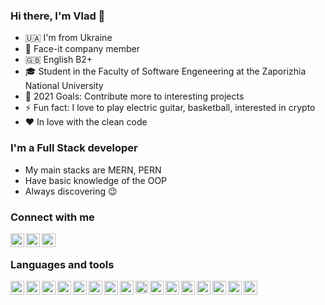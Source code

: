 ### Hi there, I'm Vlad 👋

- 🇺🇦 I'm from Ukraine
- 🏅 Face-it company member
- 🇬🇧 English B2+
- 🎓 Student in the Faculty of Software Engeneering at the Zaporizhia National University
- 🥅 2021 Goals: Contribute more to interesting projects
- ⚡ Fun fact: I love to play electric guitar, basketball, interested in crypto
- ❤️ In love with the clean code

### I'm a Full Stack developer
- My main stacks are MERN, PERN
- Have basic knowledge of the OOP
- Always discovering 😉

### Connect with me
<a href="https://t.me/whatislov6"><img align="left" alt="Vladyslav0060 | Telegram" width="22px" src="https://upload.wikimedia.org/wikipedia/commons/thumb/8/82/Telegram_logo.svg/1024px-Telegram_logo.svg.png" /></a>
<a href="https://www.upwork.com/freelancers/~010a7bf11842c97863"><img align="left" alt="Vladyslav0060 | UpWork" width="22px" src="https://www.svgrepo.com/show/331630/upwork.svg" /></a>
<a href="https://www.instagram.com/whatislov66/"><img align="left" alt="Vladyslav0060 | Instagram" width="22px" src="https://upload.wikimedia.org/wikipedia/commons/thumb/e/e7/Instagram_logo_2016.svg/2048px-Instagram_logo_2016.svg.png" /></a>
<br/>
### Languages and tools
<img align="left" alt="VSC" width="22px" src="https://www.vectorlogo.zone/logos/visualstudio_code/visualstudio_code-icon.svg" />
<img align="left" alt="HTML" width="22px" src="https://www.vectorlogo.zone/logos/w3_html5/w3_html5-icon.svg" />
<img align="left" alt="CSS" width="22px" src="https://www.vectorlogo.zone/logos/w3_css/w3_css-icon.svg" />
<img align="left" alt="JS" width="22px" src="https://upload.wikimedia.org/wikipedia/commons/thumb/9/99/Unofficial_JavaScript_logo_2.svg/1200px-Unofficial_JavaScript_logo_2.svg.png" />
<img align="left" alt="Bootstrap" width="22px" src="https://www.vectorlogo.zone/logos/getbootstrap/getbootstrap-icon.svg" />
<img align="left" alt="React" width="22px" src="https://www.vectorlogo.zone/logos/reactjs/reactjs-icon.svg" />
<img align="left" alt="Vue" width="22px" src="https://www.vectorlogo.zone/logos/vuejs/vuejs-icon.svg" />
<img align="left" alt="NodeJS" width="22px" src="https://www.vectorlogo.zone/logos/nodejs/nodejs-icon.svg" />
<img align="left" alt="Sql" width="20px" src="https://www.freeiconspng.com/thumbs/sql-server-icon-png/sql-server-icon-png-29.png" />
<img align="left" alt="Mongo" width="22px" src="https://www.vectorlogo.zone/logos/mongodb/mongodb-icon.svg" />
<img align="left" alt="Postgre" width="22px" src="https://www.vectorlogo.zone/logos/postgresql/postgresql-icon.svg" />
<img align="left" alt="Grapthql" width="22px" src="https://www.vectorlogo.zone/logos/graphql/graphql-icon.svg" />
<img align="left" alt="Shopify" width="22px" src="https://www.vectorlogo.zone/logos/shopify/shopify-icon.svg" />
<img align="left" alt="Postman" width="22px" src="https://www.vectorlogo.zone/logos/getpostman/getpostman-icon.svg" />
<img align="left" alt="Java" width="22px" src="https://www.vectorlogo.zone/logos/java/java-icon.svg" />
<img align="left" alt="Python" width="22px" src="https://www.vectorlogo.zone/logos/python/python-icon.svg" />




